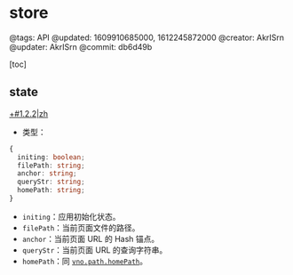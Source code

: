 # store

@tags: API
@updated: 1609910685000, 1612245872000
@creator: AkrISrn
@updater: AkrISrn
@commit: db6d49b

[toc]

## state

[+#1.2.2|zh](/snippets/latest-version.md)

- 类型：

```ts
{
  initing: boolean;
  filePath: string;
  anchor: string;
  queryStr: string;
  homePath: string;
}
```

- `initing`：应用初始化状态。
- `filePath`：当前页面文件的路径。
- `anchor`：当前页面 URL 的 Hash 锚点。
- `queryStr`：当前页面 URL 的查询字符串。
- `homePath`：同 [`vno.path.homePath`](/zh/api/path.md "#h2-8")。
